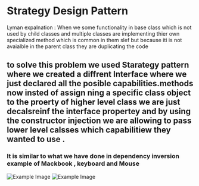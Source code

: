 # Strategy Design Pattern
Lyman expalnation : When we some functionality in base class which is not used by child classes and multiple classes are implementing thier own specialized method which is common in them slef but because iti is not avaialble in the parent class they are duplicating the code 

## to solve this problem we used Starategy pattern where we created a diffrent Interface where we just declared all the posible capabilities.methods now insted of assign ning a specific class object to the proerty of higher level class we are just decalsreinf the interface propertey and by using the constructor injection we are allowing to pass lower level calsses which capabilitiew they wanted to use .

### It is similar to what we have done in dependency inversion example of Mackbook , keyboard and Mouse 

![Example Image](example.jpg)
![Example Image](example.jpg)

